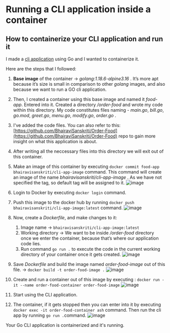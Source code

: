 # Running a CLI application inside a container
## How to containerize your CLI application and run it

I made a [cli application](https://github.com/BhairaviSanskriti/My-DevOps-Journey/tree/main/Go/Projects/CLI%20application%20to%20order%20food) using Go and I wanted to containerize it. 

Here are the steps that I followed:

1. **Base image** of the container →  *golang:1.18.6-alpine3.16* . It’s more apt because it’s size is small in comparison to other *golang* images, and also because we want to run a GO cli application.
2. Then, I created a container using this base image and named it *food-app*. Entered into it. Created a directory */order-food* and wrote my code within this directory. My code constitutes files naming -  *main.go*, *bill.go*, *go.mod*, *greet.go*, *menu.go*, *modify.go*, *order.go* .
  
3. I've added the code files. You can also refer to this:[https://github.com/BhairaviSanskriti/Order-Food](https://github.com/BhairaviSanskriti/Order-Food) repo to gain more insight on what this application is about.
4. After writing all the neccessary files into this directory we will exit out of this container.
5. Make an image of this container by executing `docker commit food-app bhairavisanskriti/cli-app-image` command. This command will create an image of the name *bhairavisanskriti/cli-app-image* . As we have not specified the tag, so default tag will be assigned to it.
  ![image](https://user-images.githubusercontent.com/106534693/189168171-de36464e-56f6-44b0-adc0-c0337660067d.png)
6. Login to Docker by executing `docker login` command.
7. Push this image to the docker hub by running `docker push bhairavisanskriti/cli-app-image:latest` command.
  ![image](https://user-images.githubusercontent.com/106534693/189168361-d2161bfb-2d3c-443c-a2b5-948b349fb195.png)
8. Now, create a *Dockerfile*, and make changes to it:
    1. Image name → `bhairavisanskriti/cli-app-image:latest` 
    2. Working directory → We want to be inside */order-food*  directory once we enter the container, because that’s where our application code lies.
    3. Run command `go run .` to execute the code in the current working directory of your container once it gets created.
      ![image](https://user-images.githubusercontent.com/106534693/189168517-18b319d4-d138-4479-9d11-ccf14df72b5f.png)

9. Save *Dockerfile* and build the image named *order-food-image* out of this file. → `docker build -t order-food-image .`
  ![image](https://user-images.githubusercontent.com/106534693/189168656-c62142f4-4e90-4d30-b260-766d4f731fa4.png)
10. Create and run a container out of this image by executing : `docker run -it --name order-food-container order-food-image` 
  ![image](https://user-images.githubusercontent.com/106534693/189168772-3d48d393-4e0a-4df4-8025-93a54ddc401f.png)

11. Start using the CLI application.
12. The container, if it gets stopped then you can enter into it by executing `docker exec -it order-food-container ash` command. Then run the cli app by running `go run .`command.
  ![image](https://user-images.githubusercontent.com/106534693/189168872-cce11db0-4ea0-4bb1-878d-050fa6ecaf27.png)
  
 Your Go CLI application is containerized and it's running.

